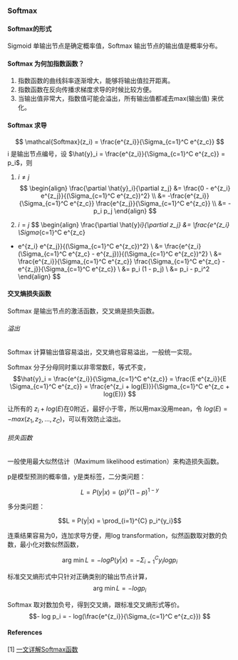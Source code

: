 ### Softmax

#### Softmax的形式
Sigmoid 单输出节点是确定概率值，Softmax 输出节点的输出值是概率分布。

#### Softmax 为何加指数函数？
1. 指数函数的曲线斜率逐渐增大，能够将输出值拉开距离。
2. 指数函数在反向传播求梯度求导的时候比较方便。
3. 当输出值非常大，指数值可能会溢出，所有输出值都减去max(输出值) 来优化。

#### Softmax 求导
$$
\mathcal{Softmax}(z_i) = \frac{e^{z_i}}{\Sigma_{c=1}^C e^{z_c}}
$$
i 是输出节点编号，设 $\hat{y}_i = \frac{e^{z_i}}{\Sigma_{c=1}^C e^{z_c}} = p_i$，则
1. $i \neq j$
$$
\begin{align}
\frac{\partial \hat{y}_i}{\partial z_j} &= \frac{0 - e^{z_i}
e^{z_j}}{(\Sigma_{c=1}^C e^{z_c})^2} \\
&= -\frac{e^{z_i}}{\Sigma_{c=1}^C e^{z_c}} \frac{e^{z_j}}{\Sigma_{c=1}^C
e^{z_c}} \\
&= - p_i p_j
\end{align}
$$

2. $i = j$
$$
\begin{align}
\frac{\partial \hat{y}_i}{\partial z_j} &= \frac{e^{z_i} \Sigma_{c=1}^C e^{z_c}
- e^{z_i} e^{z_j}}{(\Sigma_{c=1}^C e^{z_c})^2} \\
&= \frac{e^{z_i} (\Sigma_{c=1}^C e^{z_c} - e^{z_j})}{(\Sigma_{c=1}^C e^{z_c})^2}
\\
&= \frac{e^{z_i}}{\Sigma_{c=1}^C e^{z_c}} \frac{\Sigma_{c=1}^C e^{z_c} -
e^{z_j}}{\Sigma_{c=1}^C e^{z_c}} \\
&= p_i (1 - p_j) \\
&= p_i - p_i^2
\end{align}
$$

#### 交叉熵损失函数
Softmax 是输出节点的激活函数，交叉熵是损失函数。

###### 溢出
Softmax 计算输出值容易溢出，交叉熵也容易溢出，一般统一实现。

Softmax 分子分母同时乘以非零常数E，等式不变，
$$\hat{y}_i = \frac{e^{z_i}}{\Sigma_{c=1}^C e^{z_c}} = \frac{E e^{z_i}}{E
\Sigma_{c=1}^C e^{z_c}} = \frac{e^{z_i + log(E)}}{\Sigma_{c=1}^C e^{z_c +
log(E)}}
$$

让所有的 $z_i + log(E)$在0附近，最好小于零，所以用max没用mean，令 $log(E) = - max(z_1, z_2, ...,
z_C)$，可以有效防止溢出。

###### 损失函数
一般使用最大似然估计（Maximum likelihood estimation）来构造损失函数。

p是模型预测的概率值，y是类标签，二分类问题：

$$L = P(y|x) = (p)^y (1-p)^{1-y}$$

多分类问题：

$$L = P(y|x) = \prod_{i=1}^{C} p_i^{y_i}$$

连乘结果容易为0，连加求导方便，用log transformation，似然函数取对数的负数，最小化对数似然函数，

$$\operatorname*{arg\ min} L = - log P(y|x) = -\Sigma_{i=1}^{C} y_i log p_i$$

标准交叉熵形式中只针对正确类别的输出节点计算，
$$\operatorname*{arg\ min} L = -log p_i$$

Softmax 取对数加负号，得到交叉熵，跟标准交叉熵形式等价。
$$- log p_i = - log(\frac{e^{z_i}}{\Sigma_{c=1}^C e^{z_c}})
$$

#### References
[1] [一文详解Softmax函数](https://zhuanlan.zhihu.com/p/105722023)
